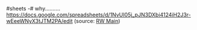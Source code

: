 #sheets
-# why..........
https://docs.google.com/spreadsheets/d/1NvUI05j_pJN3DXbi4124iH2J3r-wEeeWNyX3tJTM2PA/edit
(source: [RW Main](https://discord.com/channels/291184728944410624/838185248981385256/1192167586796941312))